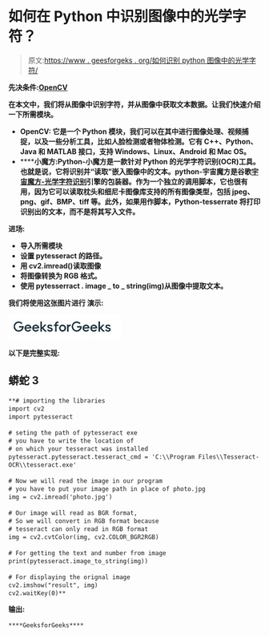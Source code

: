# 如何在 Python 中识别图像中的光学字符？

> 原文:[https://www . geesforgeks . org/如何识别 python 图像中的光学字符/](https://www.geeksforgeeks.org/how-to-recognize-optical-characters-in-images-in-python/)

**先决条件:**[](https://www.geeksforgeeks.org/text-localization-detection-and-recognition-using-pytesseract/)****[**OpenCV**](https://www.geeksforgeeks.org/opencv-python-tutorial/)****

****在本文中，我们将从图像中识别字符，并从图像中获取文本数据。让我们快速介绍一下所需模块。****

*   ******OpenCV:** 它是一个 Python 模块，我们可以在其中进行图像处理、视频捕捉，以及一些分析工具，比如人脸检测或者物体检测。它有 C++、Python、Java 和 MATLAB 接口，支持 Windows、Linux、Android 和 Mac OS。****
*   ******小魔方:**Python-小魔方是一款针对 Python 的光学字符识别(OCR)工具。也就是说，它将识别并“读取”嵌入图像中的文本。python-宇宙魔方是谷歌[宇宙魔方-光学字符识别](https://tesseract-ocr.github.io/tessdoc/4.0-with-LSTM.html#400-alpha-for-windows)引擎的包装器。作为一个独立的调用脚本，它也很有用，因为它可以读取枕头和细尼卡图像库支持的所有图像类型，包括 jpeg、png、gif、BMP、tiff 等。此外，如果用作脚本，Python-tesserrate 将打印识别出的文本，而不是将其写入文件。****

******进场:******

*   ****导入所需模块****
*   ****设置 pytesseract 的路径。****
*   ****用 cv2.imread()读取图像****
*   ****将图像转换为 RGB 格式。****
*   ****使用 pytesserract . image _ to _ string(img)从图像中提取文本。****

******我们将使用这张图片进行** **演示:******

****![](img/e6f0fcb44d11bb93b365231db8d34f96.png)****

******以下是完整实现:******

## ****蟒蛇 3****

```
**# importing the libraries
import cv2
import pytesseract

# seting the path of pytesseract exe
# you have to write the location of
# on which your tesseract was installed
pytesseract.pytesseract.tesseract_cmd = 'C:\\Program Files\\Tesseract-OCR\\tesseract.exe'

# Now we will read the image in our program
# you have to put your image path in place of photo.jpg
img = cv2.imread('photo.jpg')

# Our image will read as BGR format,
# So we will convert in RGB format because 
# tesseract can only read in RGB format
img = cv2.cvtColor(img, cv2.COLOR_BGR2RGB)

# For getting the text and number from image
print(pytesseract.image_to_string(img))

# For displaying the orignal image
cv2.imshow("result", img)
cv2.waitKey(0)**
```

******输出:******

```
****GeeksforGeeks****
```